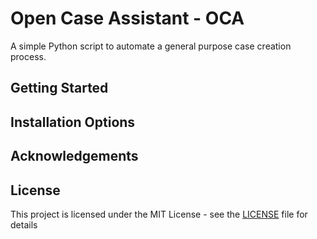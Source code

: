 # Open Case Assistant - OCA

A simple Python script to automate a general purpose case creation process. 

## Getting Started

## Installation Options

## Acknowledgements

## License

This project is licensed under the MIT License - see the [LICENSE](LICENSE) file for details
